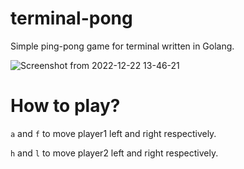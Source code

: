 # terminal-pong
Simple ping-pong game for terminal written in Golang.

![Screenshot from 2022-12-22 13-46-21](https://user-images.githubusercontent.com/63552235/209088971-20f31219-23c2-4f46-83cd-ad64ef6d1ae1.png)

# How to play?
`a` and `f` to move player1 left and right respectively.

`h` and `l` to move player2 left and right respectively.
